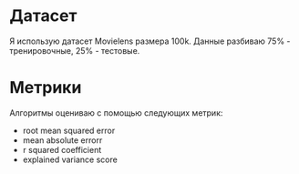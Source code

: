 # Датасет
Я использую датасет Movielens размера 100k. 
Данные разбиваю 75% - тренировочные, 25% - тестовые.

# Метрики
Алгоритмы оцениваю с помощью следующих метрик:

* root mean squared error
* mean absolute errorr
* r squared coefficient
* explained variance score


